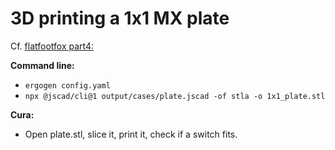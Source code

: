 # 3D printing a 1x1 MX plate

Cf. [flatfootfox part4:](https://flatfootfox.com/ergogen-part4-footprints-cases/)

**Command line:**
  - `ergogen config.yaml`
  - `npx @jscad/cli@1 output/cases/plate.jscad -of stla -o 1x1_plate.stl`

**Cura:**  
- Open plate.stl, slice it, print it, check if a switch fits.